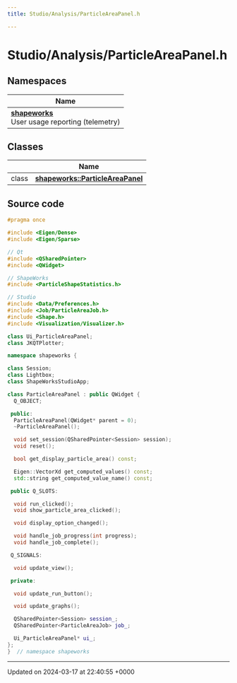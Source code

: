 ```yaml
---
title: Studio/Analysis/ParticleAreaPanel.h

---
```


# Studio/Analysis/ParticleAreaPanel.h



## Namespaces

| Name           |
| -------------- |
| **[shapeworks](../Namespaces/namespaceshapeworks.md)** <br>User usage reporting (telemetry)  |

## Classes

|                | Name           |
| -------------- | -------------- |
| class | **[shapeworks::ParticleAreaPanel](../Classes/classshapeworks_1_1ParticleAreaPanel.md)**  |




## Source code

```cpp
#pragma once

#include <Eigen/Dense>
#include <Eigen/Sparse>

// Qt
#include <QSharedPointer>
#include <QWidget>

// ShapeWorks
#include <ParticleShapeStatistics.h>

// Studio
#include <Data/Preferences.h>
#include <Job/ParticleAreaJob.h>
#include <Shape.h>
#include <Visualization/Visualizer.h>

class Ui_ParticleAreaPanel;
class JKQTPlotter;

namespace shapeworks {

class Session;
class Lightbox;
class ShapeWorksStudioApp;

class ParticleAreaPanel : public QWidget {
  Q_OBJECT;

 public:
  ParticleAreaPanel(QWidget* parent = 0);
  ~ParticleAreaPanel();

  void set_session(QSharedPointer<Session> session);
  void reset();

  bool get_display_particle_area() const;

  Eigen::VectorXd get_computed_values() const;
  std::string get_computed_value_name() const;

 public Q_SLOTS:

  void run_clicked();
  void show_particle_area_clicked();

  void display_option_changed();

  void handle_job_progress(int progress);
  void handle_job_complete();

 Q_SIGNALS:

  void update_view();

 private:

  void update_run_button();

  void update_graphs();

  QSharedPointer<Session> session_;
  QSharedPointer<ParticleAreaJob> job_;

  Ui_ParticleAreaPanel* ui_;
};
}  // namespace shapeworks
```


-------------------------------

Updated on 2024-03-17 at 22:40:55 +0000
